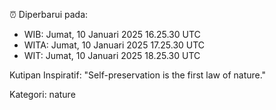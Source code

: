 ⏰ Diperbarui pada:
- WIB: Jumat, 10 Januari 2025 16.25.30 UTC
- WITA: Jumat, 10 Januari 2025 17.25.30 UTC
- WIT: Jumat, 10 Januari 2025 18.25.30 UTC

Kutipan Inspiratif:
"Self-preservation is the first law of nature."


Kategori: nature

